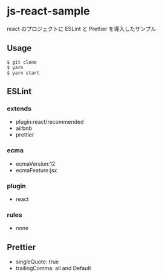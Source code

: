 # js-react-sample

react のプロジェクトに ESLint と Prettier を導入したサンプル

## Usage

```
$ git clone
$ yarn
$ yarn start
```

## ESLint

### extends

- plugin:react/recommended
- airbnb
- prettier

### ecma

- ecmaVersion:12
- ecmaFeature:jsx

### plugin

- react

### rules

- none

## Prettier

- singleQuote: true
- trailingComma: all
  and Default
